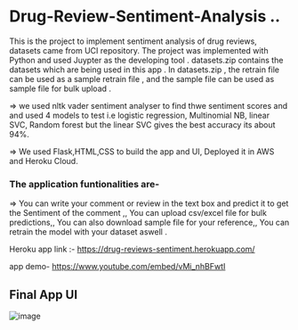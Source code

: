 # Drug-Review-Sentiment-Analysis ..

This is the project to implement sentiment analysis of drug reviews, datasets came from UCI repository.
The project was implemented with Python and used Juypter as the developing tool . datasets.zip contains the datasets which are being used in this app .
In datasets.zip , the retrain file can be used as a sample retrain file , and the sample file can be used as sample file for bulk upload . 

=> we used nltk vader sentiment analyser to find thwe sentiment scores and and used 4 models to test i.e logistic regression, Multinomial NB, linear SVC, Random forest but
   the linear SVC gives the best accuracy its about 94%.
   
 => We used Flask,HTML,CSS to build the app and UI, Deployed it in AWS and Heroku Cloud.
 
 ### The application funtionalities are-
=> You can write your comment or review in the text box and predict it to get the Sentiment of the comment ,,
You can upload csv/excel file for bulk predictions,,
You can also download sample file for your reference,,
You can retrain the model with your dataset aswell .

Heroku app link :- https://drug-reviews-sentiment.herokuapp.com/

app demo- https://www.youtube.com/embed/vMi_nhBFwtI

## Final App UI

![image](https://user-images.githubusercontent.com/62827309/91665709-46a0b800-eb15-11ea-85f0-b85351f6e269.png)
